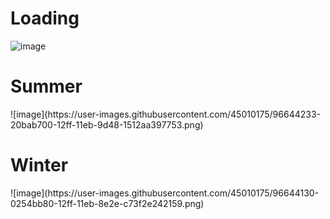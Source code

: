 <h1> Loading </h1>

![image](https://user-images.githubusercontent.com/45010175/96643884-95412600-12fe-11eb-8f1e-011964a965db.png)


<h1> Summer </h1>
![image](https://user-images.githubusercontent.com/45010175/96644233-20bab700-12ff-11eb-9d48-1512aa397753.png)


<h1> Winter </h1> 
![image](https://user-images.githubusercontent.com/45010175/96644130-0254bb80-12ff-11eb-8e2e-c73f2e242159.png)
